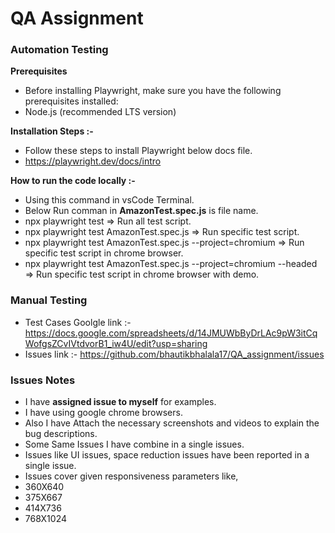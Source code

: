# QA Assignment 

### Automation Testing

**Prerequisites**
- Before installing Playwright, make sure you have the following prerequisites installed:
- Node.js (recommended LTS version)

**Installation Steps :-**
- Follow these steps to install Playwright below docs file.
- https://playwright.dev/docs/intro


**How to run the code locally :-**
- Using this command in vsCode Terminal.
- Below Run comman in **AmazonTest.spec.js** is file name.
- npx playwright test => Run all test script.
- npx playwright test AmazonTest.spec.js => Run specific test script.
- npx playwright test AmazonTest.spec.js --project=chromium => Run specific test script in chrome browser.
- npx playwright test AmazonTest.spec.js --project=chromium --headed => Run specific test script in chrome browser with demo.



### Manual Testing
- Test Cases Goolgle link :- https://docs.google.com/spreadsheets/d/14JMUWbByDrLAc9pW3itCqWofgsZCvIVtdvorB1_iw4U/edit?usp=sharing
- Issues link :- https://github.com/bhautikbhalala17/QA_assignment/issues


### Issues Notes
- I have **assigned issue to myself** for examples.
- I have using google chrome browsers.
- Also I have Attach the necessary screenshots and videos to explain the bug descriptions.
- Some Same Issues I have combine in a single issues.
- Issues like UI issues, space reduction issues have been reported in a single issue.
- Issues cover given responsiveness parameters like,
- 360X640
- 375X667
- 414X736
- 768X1024
